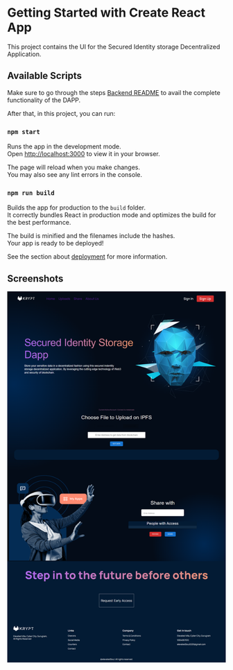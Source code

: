 # Getting Started with Create React App

This project contains the UI for the Secured Identity storage Decentralized Application.

## Available Scripts

Make sure to go through the steps [Backend README](https://github.com/Bishal976/Secured-Identity-Storage-Dapp) to avail the complete functionality of the DAPP. 

After that, in this project, you can run:

### `npm start`

Runs the app in the development mode.\
Open [http://localhost:3000](http://localhost:3000) to view it in your browser.

The page will reload when you make changes.\
You may also see any lint errors in the console.

### `npm run build`

Builds the app for production to the `build` folder.\
It correctly bundles React in production mode and optimizes the build for the best performance.

The build is minified and the filenames include the hashes.\
Your app is ready to be deployed!

See the section about [deployment](https://facebook.github.io/create-react-app/docs/deployment) for more information.


## Screenshots
![UI Preview](./public/Preview.png)

